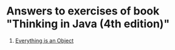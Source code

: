 # Answers to exercises of book "Thinking in Java (4th edition)"

1. [Everything is an Object](object)